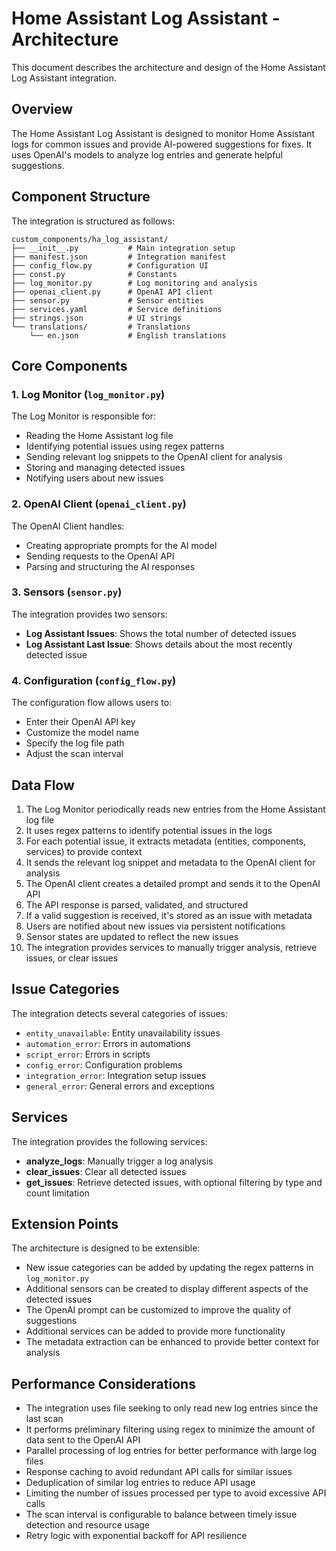 # Home Assistant Log Assistant - Architecture

This document describes the architecture and design of the Home Assistant Log Assistant integration.

## Overview

The Home Assistant Log Assistant is designed to monitor Home Assistant logs for common issues and provide AI-powered suggestions for fixes. It uses OpenAI's models to analyze log entries and generate helpful suggestions.

## Component Structure

The integration is structured as follows:

```
custom_components/ha_log_assistant/
├── __init__.py           # Main integration setup
├── manifest.json         # Integration manifest
├── config_flow.py        # Configuration UI
├── const.py              # Constants
├── log_monitor.py        # Log monitoring and analysis
├── openai_client.py      # OpenAI API client
├── sensor.py             # Sensor entities
├── services.yaml         # Service definitions
├── strings.json          # UI strings
└── translations/         # Translations
    └── en.json           # English translations
```

## Core Components

### 1. Log Monitor (`log_monitor.py`)

The Log Monitor is responsible for:
- Reading the Home Assistant log file
- Identifying potential issues using regex patterns
- Sending relevant log snippets to the OpenAI client for analysis
- Storing and managing detected issues
- Notifying users about new issues

### 2. OpenAI Client (`openai_client.py`)

The OpenAI Client handles:
- Creating appropriate prompts for the AI model
- Sending requests to the OpenAI API
- Parsing and structuring the AI responses

### 3. Sensors (`sensor.py`)

The integration provides two sensors:
- **Log Assistant Issues**: Shows the total number of detected issues
- **Log Assistant Last Issue**: Shows details about the most recently detected issue

### 4. Configuration (`config_flow.py`)

The configuration flow allows users to:
- Enter their OpenAI API key
- Customize the model name
- Specify the log file path
- Adjust the scan interval

## Data Flow

1. The Log Monitor periodically reads new entries from the Home Assistant log file
2. It uses regex patterns to identify potential issues in the logs
3. For each potential issue, it extracts metadata (entities, components, services) to provide context
4. It sends the relevant log snippet and metadata to the OpenAI client for analysis
5. The OpenAI client creates a detailed prompt and sends it to the OpenAI API
6. The API response is parsed, validated, and structured
7. If a valid suggestion is received, it's stored as an issue with metadata
8. Users are notified about new issues via persistent notifications
9. Sensor states are updated to reflect the new issues
10. The integration provides services to manually trigger analysis, retrieve issues, or clear issues

## Issue Categories

The integration detects several categories of issues:
- `entity_unavailable`: Entity unavailability issues
- `automation_error`: Errors in automations
- `script_error`: Errors in scripts
- `config_error`: Configuration problems
- `integration_error`: Integration setup issues
- `general_error`: General errors and exceptions

## Services

The integration provides the following services:
- **analyze_logs**: Manually trigger a log analysis
- **clear_issues**: Clear all detected issues
- **get_issues**: Retrieve detected issues, with optional filtering by type and count limitation

## Extension Points

The architecture is designed to be extensible:
- New issue categories can be added by updating the regex patterns in `log_monitor.py`
- Additional sensors can be created to display different aspects of the detected issues
- The OpenAI prompt can be customized to improve the quality of suggestions
- Additional services can be added to provide more functionality
- The metadata extraction can be enhanced to provide better context for analysis

## Performance Considerations

- The integration uses file seeking to only read new log entries since the last scan
- It performs preliminary filtering using regex to minimize the amount of data sent to the OpenAI API
- Parallel processing of log entries for better performance with large log files
- Response caching to avoid redundant API calls for similar issues
- Deduplication of similar log entries to reduce API usage
- Limiting the number of issues processed per type to avoid excessive API calls
- The scan interval is configurable to balance between timely issue detection and resource usage
- Retry logic with exponential backoff for API resilience
